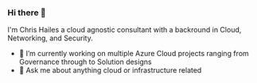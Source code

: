 ### Hi there 👋

I'm Chris Hailes a cloud agnostic consultant with a backround in Cloud, Networking, and Security.

- 🔭 I’m currently working on multiple Azure Cloud projects ranging from Governance through to Solution designs
- 💬 Ask me about anything cloud or infrastructure related
